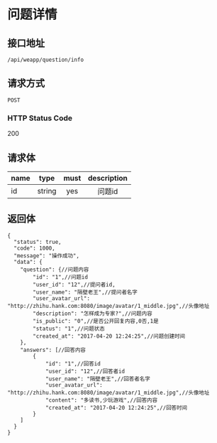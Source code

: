 # 问题详情

## 接口地址

`/api/weapp/question/info`

## 请求方式

`POST`

### HTTP Status Code

200

## 请求体

| name     | type     | must     | description |
|----------|:--------:|:--------:|:--------:|
| id   | string   | yes      | 问题id |

## 返回体

```json5
{
  "status": true,
  "code": 1000,
  "message": "操作成功",
  "data": {
    "question": {//问题内容
        "id": "1",//问题id
        "user_id": "12",//提问者id,
        "user_name": "隔壁老王",//提问者名字
        "user_avatar_url": "http://zhihu.hank.com:8080/image/avatar/1_middle.jpg",//头像地址
        "description": "怎样成为专家?",//问题内容
        "is_public": "0",//是否公开回复内容,0否,1是
        "status": "1",//问题状态
        "created_at": "2017-04-20 12:24:25",//问题创建时间
    },
    "answers": [//回答内容
        {
            "id": "1",//回答id
            "user_id": "12",//回答者id
            "user_name": "隔壁老王",//回答者名字
            "user_avatar_url": "http://zhihu.hank.com:8080/image/avatar/1_middle.jpg",//头像地址
            "content": "多读书,少玩游戏",//回答内容
            "created_at": "2017-04-20 12:24:25",//回答时间
        }
    ]
  }
}
``` 
